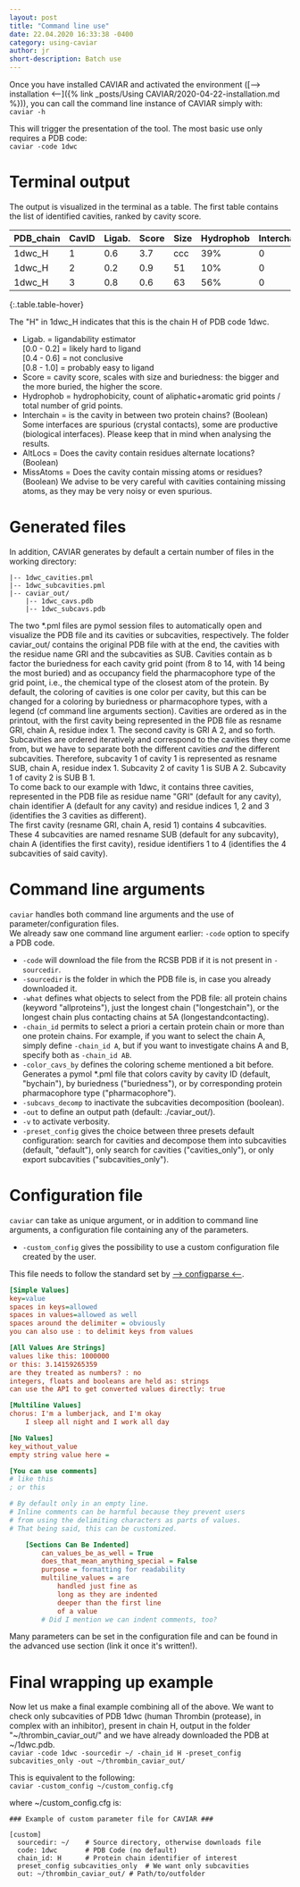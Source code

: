 ```yaml
---
layout: post
title: "Command line use"
date: 22.04.2020 16:33:38 -0400
category: using-caviar
author: jr
short-description: Batch use 
---
```



Once you have installed CAVIAR and activated the environment ([--> installation <--]({% link _posts/Using CAVIAR/2020-04-22-installation.md %})), you can call the command line instance of CAVIAR simply with:  
```caviar -h```

This will trigger the presentation of the tool. The most basic use only requires a PDB code:  
```caviar -code 1dwc```

# Terminal output
The output is visualized in the terminal as a table. The first table contains the list of identified cavities, ranked by cavity score.  



| PDB_chain | CavID | Ligab. |  Score |  Size | Hydrophob | Interchain | AltLocs | MissAtoms |
| :-------- |:------ | :------ | :----- | :---- | :-------- | :--------- | :------ | :----- |
| 1dwc_H    |     1  |   0.6   |   3.7  | ccc   |   39%     |     0      |    0    |    0   |
| 1dwc_H    |     2  |   0.2   |   0.9  |   51  |   10%     |     0      |    0    |    0   |
| 1dwc_H    |     3  |   0.8   |   0.6  |   63  |   56%     |     0      |    0    |    0   |
{:.table.table-hover}
    
The "H" in 1dwc_H indicates that this is the chain H of PDB code 1dwc.

- Ligab. = ligandability estimator  
[0.0 - 0.2] = likely hard to ligand  
[0.4 - 0.6] = not conclusive  
[0.8 - 1.0] = probably easy to ligand  
- Score = cavity score, scales with size and buriedness: the bigger and the more buried, the higher the score.  
- Hydrophob = hydrophobicity, count of aliphatic+aromatic grid points / total number of grid points.  
- Interchain = is the cavity in between two protein chains? (Boolean) Some interfaces are spurious (crystal contacts), some are productive (biological interfaces). Please keep that in mind when analysing the results.  
- AltLocs = Does the cavity contain residues alternate locations? (Boolean)  
- MissAtoms = Does the cavity contain missing atoms or residues? (Boolean) We advise to be very careful with cavities containing missing atoms, as they may be very noisy or even spurious.


# Generated files
In addition, CAVIAR generates by default a certain number of files in the working directory:

```example
|-- 1dwc_cavities.pml
|-- 1dwc_subcavities.pml
|-- caviar_out/
    |-- 1dwc_cavs.pdb
    |-- 1dwc_subcavs.pdb
```


The two \*.pml files are pymol session files to automatically open and visualize the PDB file and its cavities or subcavities, respectively. The folder caviar_out/ contains the original PDB file with at the end, the cavities with the residue name GRI and the subcavities as SUB. Cavities contain as b factor the buriedness for each cavity grid point (from 8 to 14, with 14 being the most buried) and as occupancy field the pharmacophore type of the grid point, i.e., the chemical type of the closest atom of the protein. By default, the coloring of cavities is one color per cavity, but this can be changed for a coloring by buriedness or pharmacophore types, with a legend (cf command line arguments section). Cavities are ordered as in the printout, with the first cavity being represented in the PDB file as resname GRI, chain A, residue index 1. The second cavity is GRI A 2, and so forth.  
Subcavities are ordered iteratively and correspond to the cavities they come from, but we have to separate both the different cavities *and* the different subcavities. Therefore, subcavity 1 of cavity 1 is represented as resname SUB, chain A, residue index 1. Subcavity 2 of cavity 1 is SUB A 2. Subcavity 1 of cavity 2 is SUB B 1.  
To come back to our example with 1dwc, it contains three cavities, represented in the PDB file as residue name "GRI" (default for any cavity), chain identifier A (default for any cavity) and residue indices 1, 2 and 3 (identifies the 3 cavities as different).  
The first cavity (resname GRI, chain A, resid 1) contains 4 subcavities. These 4 subcavities are named resname SUB (default for any subcavity), chain A (identifies the first cavity), residue identifiers 1 to 4 (identifies the 4 subcavities of said cavity).  


# Command line arguments

```caviar``` handles both command line arguments and the use of parameter/configuration files.  
We already saw one command line argument earlier: ```-code``` option to specify a PDB code.  

- ```-code``` will download the file from the RCSB PDB if it is not present in ```-sourcedir```.  
- ```-sourcedir``` is the folder in which the PDB file is, in case you already downloaded it.  
- ```-what``` defines what objects to select from the PDB file: all protein chains (keyword "allproteins"), just the longest chain ("longestchain"), or the longest chain plus contacting chains at 5A (longestandcontacting).   
- ```-chain_id``` permits to select a priori a certain protein chain or more than one protein chains. For example, if you want to select the chain A, simply define ```-chain_id A```, but if you want to investigate chains A and B, specify both as ```-chain_id AB```.  
- ```-color_cavs_by``` defines the coloring scheme mentioned a bit before. Generates a pymol \*.pml file that colors cavity by cavity ID (default, "bychain"), by buriedness ("buriedness"), or by corresponding protein pharmacophore type ("pharmacophore").  
- ```-subcavs_decomp``` to inactivate the subcavities decomposition (boolean).  
- ```-out``` to define an output path (default: ./caviar_out/).  
- ```-v``` to activate verbosity.  
- ```-preset_config``` gives the choice between three presets default configuration: search for cavities and decompose them into subcavities (default, "default"), only search for cavities ("cavities_only"), or only export subcavities ("subcavities_only").  

# Configuration file 

```caviar``` can take as unique argument, or in addition to command line arguments, a configuration file containing any of the parameters.

- ```-custom_config``` gives the possibility to use a custom configuration file created by the user.  

This file needs to follow the standard set by [--> configparse <--](https://docs.python.org/3/library/configparser.html#supported-ini-file-structure).

```ini
[Simple Values]
key=value
spaces in keys=allowed
spaces in values=allowed as well
spaces around the delimiter = obviously
you can also use : to delimit keys from values

[All Values Are Strings]
values like this: 1000000
or this: 3.14159265359
are they treated as numbers? : no
integers, floats and booleans are held as: strings
can use the API to get converted values directly: true

[Multiline Values]
chorus: I'm a lumberjack, and I'm okay
    I sleep all night and I work all day

[No Values]
key_without_value
empty string value here =

[You can use comments]
# like this
; or this

# By default only in an empty line.
# Inline comments can be harmful because they prevent users
# from using the delimiting characters as parts of values.
# That being said, this can be customized.

    [Sections Can Be Indented]
        can_values_be_as_well = True
        does_that_mean_anything_special = False
        purpose = formatting for readability
        multiline_values = are
            handled just fine as
            long as they are indented
            deeper than the first line
            of a value
        # Did I mention we can indent comments, too?
```

Many parameters can be set in the configuration file and can be found in the advanced use section (link it once it's written!).


# Final wrapping up example 

Now let us make a final example combining all of the above. We want to check only subcavities of PDB 1dwc (human Thrombin (protease), in complex with an inhibitor), present in chain H, output in the folder "~/thrombin_caviar_out/" and we have already downloaded the PDB at ~/1dwc.pdb.  
```caviar -code 1dwc -sourcedir ~/ -chain_id H -preset_config subcavities_only -out ~/thrombin_caviar_out/ ```

This is equivalent to the following:  
```caviar -custom_config ~/custom_config.cfg```  

where ~/custom_config.cfg is:
```example
### Example of custom parameter file for CAVIAR ###  
 
[custom]  
  sourcedir: ~/    # Source directory, otherwise downloads file  
  code: 1dwc       # PDB Code (no default)  
  chain_id: H      # Protein chain identifier of interest
  preset_config subcavities_only  # We want only subcavities
  out: ~/thrombin_caviar_out/ # Path/to/outfolder
```
